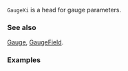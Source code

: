 `GaugeXi` is a head for gauge parameters.

### See also

[Gauge](Gauge), [GaugeField](GaugeField).

### Examples